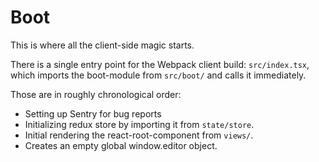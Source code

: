 # Boot

This is where all the client-side magic starts.

There is a single entry point for the Webpack client build: `src/index.tsx`, which imports the boot-module from `src/boot/` and calls it immediately.

Those are in roughly chronological order:

- Setting up Sentry for bug reports
- Initializing redux store by importing it from `state/store`.
- Initial rendering the react-root-component from `views/`.
- Creates an empty global window.editor object.
